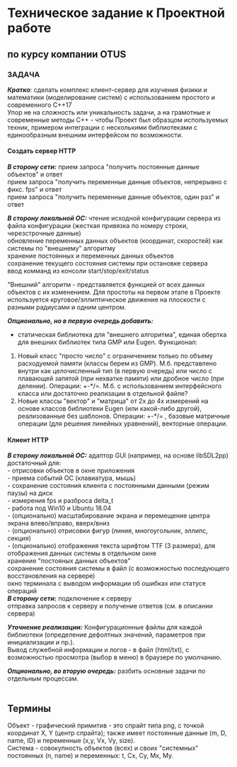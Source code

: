Техническое задание к Проектной работе 
=============================
по курсу компании OTUS
-----------------------

### ЗАДАЧА

***Кратко***: сделать комплекс клиент-сервер для изучения физики и математики (моделирование систем) с использованием простого и современного С++17 <br>
Упор не на сложность или уникальность задачи, а на грамотные и современные методы С++ - чтобы Проект был образцом используемых техник,
примером интеграции с несколькими библиотеками с единообразным внешним интерфейсом по возможности.

#### Создать сервер HTTP
***В сторону сети:***
		прием запроса "получить постоянные данные объектов" и ответ <br>
		прием запроса "получить переменные данные объектов, непрерывно с фикс. fps" и ответ <br>
		прием запроса "получить переменные данные объектов, один раз" и ответ <br>
	
***В сторону локальной ОС:***
		чтение исходной конфигурации сервера из файла конфигурации (жесткая привязка по номеру строки, черезстрочные данные) <br>
		обновление переменных данных объектов (координат, скоростей) как системы по "внешнему" алгоритму <br>
		хранение постоянных и переменных данных объектов <br>
		сохранение текущего состояния системы при остановке сервера <br>
		ввод комманд из консоли start/stop/exit/status <br>


"Внешний" алгоритм - представляется функцией от всех данных объектов с их изменением. Для простоты на первом этапе в Проекте используется круговое/эллиптическое движение на плоскости с разными радиусами и одним центром.

***Опционально, но в первую очередь добавить:***
- статическая библиотека для "внешнего алгоритма", единая обертка для внешних библиотек типа GMP или Eugen. Функционал: <br>
1) Новый класс "просто число" с ограничением только по объему расходуемой памяти (классы берем из GMP). М.б. представлено внутри как целочисленный тип (в первую очередь) или число с плавающей запятой (при нехватке памяти) или дробное число (при делении). Операции: +-*/=. М.б. с использованием интерфейсного класса или достаточно реализации в отдельной файле? <br>
2) Новые классы "вектор" и "матрица" от 2х до 4х измерений на основе классов библиотеки Eugen (или какой-либо другой), реализованные без шаблонов.  Операции: +-*/= , базовые матричные операции (для решения линейных уравнений), векторные операции. <br>


#### Клиент HTTP
***В сторону локальной ОС:***
		адаптор GUI (например, на основе libSDL2pp) достаточный для: <br>
				- отрисовки объектов в окне приложения <br>
				- приема событий ОС (клавиатура, мышь) <br>
				- сохранение состояния клиента с постоянными данными (режим паузы) на диск <br>
				- измерения fps и разброса delta_t <br>
				- работа под Win10 и Ubuntu 18.04 <br>
				- (опционально) масштабирование экрана и перемещение центра экрана влево/вправо, вверх/вниз <br>
				- (опционально) отрисовки фигур (линия, многоугольник, эллипс, секция) <br>
				- (опционально) отображения текста шрифтом TTF (3 размера), для отображения данных системы в отдельном окне <br>
		хранение "постояных данных объектов" <br>
		сохранение состояния системы в файл (с возможностью последующего восстановления на сервере) <br>
		окно терминала с выводом информации об ошибках или статусе операций <br>
***В сторону сети:***
		подключение к серверу <br>
        отправка запросов к серверу и получение ответов (см. в описании сервера) <br>

***Уточнение реализации:***
Конфигурационные файлы для каждой библиотеки (определение дефолтных значений, параметров при инициализации и пр.). <br>
Вывод служебной информации и логов - в файл (html/txt), с возможностью просмотра (выбор в меню) в браузере по умолчанию. <br>

***Опционально, во вторую очередь:*** разбить основные задачи по отдельным процессам.
<br>
<br>

Термины
--------

Объект - графический примитив - это спрайт типа png, с точкой координат X, Y (центр спрайта); также имеет постоянные данные (m, D, name, ID) и переменные (x,y, Vx, Vy, size). <br>
Система - совокупность объектов (всех) и своих "системных" постоянных (n, name) и переменных: t, Cx, Cy, Mx, My.  <br>
